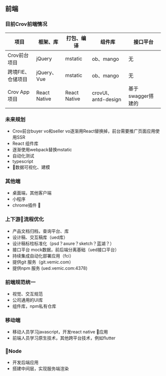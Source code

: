 ## 前端

### 目前Crov前端情况


| 项目  | 框架、库  | 打包、编译  | 组件库| 接口平台 |
|  ----  | ----  | ---- | ---- | ---- |
| Crov前台项目       | jQuery | mstatic | ob、mango | 无 |
| 跨境FIE、仓储项目   | jQuery、Vue | mstatic  | ob、mango | 无 |
| Crov App项目      | React Native | React Native | crovUI、antd-design | 基于swagger搭建的 |

### 未来规划
- Crov前台buyer vo和seller vo逐渐用React替换掉，前台需要推广页面应用使用SSR
- React 组件库
- 逐渐使用webpack替换mstatic
- 自动化测试
- typescript
- 数据可视化、建模

### 其他端

- 桌面端，其他客户端
- 小程序
- chrome插件
   
### 上下游流程优化

- 产品文档归档，查询平台、库
- 设计稿、交互稿库（ued库）
- 设计稿标柱标准化（psd？axure？sketch？蓝湖？）
- 接口平台 mock数据，前后端分离基础（ued接口平台）
- 持续集成自动化部署应用（fci）
- 提供git 服务（git.vemic.com）
- 提供npm 服务 (ued.vemic.com:4378)

### 前端规范统一
- 视觉、交互规范
- 公司通用的UI库
- 组件库，npm私有仓库

### 移动端
- 移动人员学习javascript，开发react native 应用
- 前端人员学习原生技术，其他跨平台技术，例如flutter



### Node
- 开发后端应用
- 搭建中间层，实现服务端渲染
